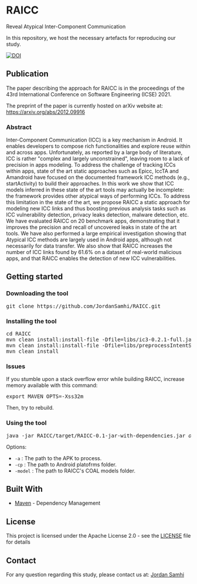 # RAICC
Reveal Atypical Inter-Component Communication

In this repository, we host the necessary artefacts for reproducing our study.

[![DOI](https://zenodo.org/badge/254038125.svg)](https://zenodo.org/badge/latestdoi/254038125)


## Publication

The paper describing the approach for RAICC is in the proceedings of the 43rd International Conference on Software Engineering (ICSE) 2021.

The preprint of the paper is currently hosted on arXiv website at: https://arxiv.org/abs/2012.09916

### Abstract

Inter-Component Communication (ICC) is a key mechanism in Android. It enables developers to compose rich functionalities and explore reuse within and across apps. Unfortunately, as reported by a large body of literature, ICC is rather "complex and largely unconstrained", leaving room to a lack of precision in apps modeling. To address the challenge of tracking ICCs within apps, state of the art static approaches such as Epicc, IccTA and Amandroid have focused on the documented framework ICC methods (e.g., startActivity) to build their approaches. In this work we show that ICC models inferred in these state of the art tools may actually be incomplete: the framework provides other atypical ways of performing ICCs. To address this limitation in the state of the art, we propose RAICC a static approach for modeling new ICC links and thus boosting previous analysis tasks such as ICC vulnerability detection, privacy leaks detection, malware detection, etc. We have evaluated RAICC on 20 benchmark apps, demonstrating that it improves the precision and recall of uncovered leaks in state of the art tools. We have also performed a large empirical investigation showing that Atypical ICC methods are largely used in Android apps, although not necessarily for data transfer. We also show that RAICC increases the number of ICC links found by 61.6% on a dataset of real-world malicious apps, and that RAICC enables the detection of new ICC vulnerabilities. 

## Getting started

### Downloading the tool

<pre>
git clone https://github.com/JordanSamhi/RAICC.git
</pre>

### Installing the tool

<pre>
cd RAICC
mvn clean install:install-file -Dfile=libs/ic3-0.2.1-full.jar -DgroupId=edu.psu.cse.siis -DartifactId=ic3 -Dversion=0.2.1 -Dpackaging=jar
mvn clean install:install-file -Dfile=libs/preprocessIntentSender-0.1.jar -DgroupId=lu.uni.trux -DartifactId=preprocessIntentSender -Dversion=0.1 -Dpackaging=jar
mvn clean install
</pre>

### Issues

If you stumble upon a stack overflow error while building RAICC, increase memory available with this command:

<pre>
export MAVEN_OPTS=-Xss32m
</pre>

Then, try to rebuild.

### Using the tool

<pre>
java -jar RAICC/target/RAICC-0.1-jar-with-dependencies.jar <i>options</i>
</pre>

Options:

* ```-a``` : The path to the APK to process.
* ```-cp``` : The path to Android platofrms folder.
* ```-model``` : The path to RAICC's COAL models folder.

## Built With

* [Maven](https://maven.apache.org/) - Dependency Management

## License

This project is licensed under the Apache License 2.0 - see the [LICENSE](LICENSE) file for details

## Contact

For any question regarding this study, please contact us at:
[Jordan Samhi](mailto:jordan.samhi@uni.lu)
